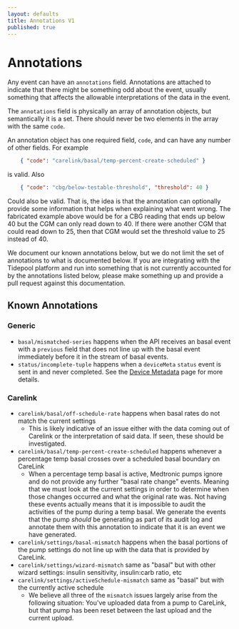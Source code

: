 ```yaml
---
layout: defaults
title: Annotations V1
published: true
---
```

# Annotations

Any event can have an `annotations` field.  Annotations are attached to indicate that there might be something odd about the event, usually something that affects the allowable interpretations of the data in the event.

The `annotations` field is physically an array of annotation objects, but semantically it is a set.  There should never be two elements in the array with the same `code`.

An annotation object has one required field, `code`, and can have any number of other fields.  For example

~~~json
    { "code": "carelink/basal/temp-percent-create-scheduled" }
~~~

is valid.  Also

~~~json
    { "code": "cbg/below-testable-threshold", "threshold": 40 }
~~~

Could also be valid.  That is, the idea is that the annotation can optionally provide some information that helps when explaining what went wrong.  The fabricated example above would be for a CBG reading that ends up below 40 but the CGM can only read down to 40.  If there were another CGM that could read down to 25, then that CGM would set the threshold value to 25 instead of 40.

We document our known annotations below, but we do not limit the set of annotations to what is documented below.  If you are integrating with the Tidepool platform and run into something that is not currently accounted for by the annotations listed below, please make something up and provide a pull request against this documentation.

## Known Annotations

### Generic

* `basal/mismatched-series` happens when the API receives an basal event with a `previous` field that does not line up with the basal event immediately before it in the stream of basal events.
* `status/incomplete-tuple` happens when a `deviceMeta` `status` event is sent in and never completed.  See the [Device Metadata](device-meta) page for more details.

### Carelink

* `carelink/basal/off-schedule-rate` happens when basal rates do not match the current settings
    * This is likely indicative of an issue either with the data coming out of Carelink or the interpretation of said data.  If seen, these should be investigated.
* `carelink/basal/temp-percent-create-scheduled` happens whenever a percentage temp basal crosses over a scheduled basal boundary on CareLink
    * When a percentage temp basal is active, Medtronic pumps ignore and do not provide any further "basal rate change" events.  Meaning that we must look at the current settings in order to determine when those changes occurred and what the original rate was.  Not having these events actually means that it is impossible to audit the activities of the pump during a temp basal.  We generate the events that the pump *should* be generating as part of its audit log and annotate them with this annotation to indicate that it is an event we have generated.
* `carelink/settings/basal-mismatch` happens when the basal portions of the pump settings do not line up with the data that is provided by CareLink.
* `carelink/settings/wizard-mismatch` same as "basal" but with other wizard settings: insulin sensitivity, insulin:carb ratio, etc
* `carelink/settings/activeSchedule-mismatch` same as "basal" but with the currently active schedule
    * We believe all three of the `mismatch` issues largely arise from the following situation: You've uploaded data from a pump to CareLink, but that pump has been reset between the last upload and the current upload.

  
